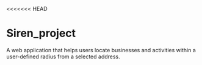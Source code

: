 <<<<<<< HEAD
# Siren_project
A web application that helps users locate businesses and activities within a user-defined radius from a selected address.